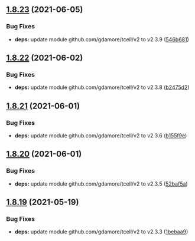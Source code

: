 ## [1.8.23](https://github.com/dds/aoc2019/compare/v1.8.22...v1.8.23) (2021-06-05)


### Bug Fixes

* **deps:** update module github.com/gdamore/tcell/v2 to v2.3.9 ([546b681](https://github.com/dds/aoc2019/commit/546b681cb1041c43ab75bbf8a68d4f8e19c92fa3))



## [1.8.22](https://github.com/dds/aoc2019/compare/v1.8.21...v1.8.22) (2021-06-02)


### Bug Fixes

* **deps:** update module github.com/gdamore/tcell/v2 to v2.3.8 ([b2475d2](https://github.com/dds/aoc2019/commit/b2475d26b5548be18029f9721f99202638b1fab8))



## [1.8.21](https://github.com/dds/aoc2019/compare/v1.8.20...v1.8.21) (2021-06-01)


### Bug Fixes

* **deps:** update module github.com/gdamore/tcell/v2 to v2.3.6 ([b155f9e](https://github.com/dds/aoc2019/commit/b155f9ea2e1a27ff63eec6876478cd741ab341b6))



## [1.8.20](https://github.com/dds/aoc2019/compare/v1.8.19...v1.8.20) (2021-06-01)


### Bug Fixes

* **deps:** update module github.com/gdamore/tcell/v2 to v2.3.5 ([52baf5a](https://github.com/dds/aoc2019/commit/52baf5a15c901d2828059a050b41f9f1409fab36))



## [1.8.19](https://github.com/dds/aoc2019/compare/v1.8.18...v1.8.19) (2021-05-19)


### Bug Fixes

* **deps:** update module github.com/gdamore/tcell/v2 to v2.3.3 ([1bebaa9](https://github.com/dds/aoc2019/commit/1bebaa92045b0b71ab33de42ab495d2f16d48d97))




